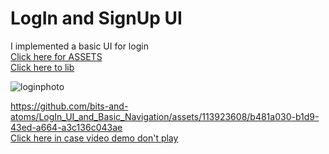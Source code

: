 # LogIn and SignUp UI <br>
I implemented a basic UI for login<br>
[Click here for ASSETS](https://github.com/bits-and-atoms/LogIn_UI_and_Basic_Navigation/tree/main/assets "Visit assets folder to see images and other stuff")<br>
[Click here to lib](https://github.com/bits-and-atoms/LogIn_UI_and_Basic_Navigation/tree/main/lib "Visit lib folder to see codes for different pages")<br>

![loginphoto](https://github.com/bits-and-atoms/LogIn_UI_and_Basic_Navigation/assets/113923608/162ff486-3b1c-4419-ba55-4d0ff960ec26)<br>


https://github.com/bits-and-atoms/LogIn_UI_and_Basic_Navigation/assets/113923608/b481a030-b1d9-43ed-a664-a3c136c043ae
<br>
[Click here in case video demo don't play](https://drive.google.com/file/d/1EM7KndRs6oeSigrX70ykxet6qA9Jur3n/view?usp=sharing)<br>
